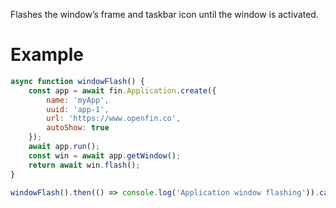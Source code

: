 Flashes the window’s frame and taskbar icon until the window is activated.
# Example
```js
async function windowFlash() {
    const app = await fin.Application.create({
        name: 'myApp',
        uuid: 'app-1',
        url: 'https://www.openfin.co',
        autoShow: true
    });
    await app.run();
    const win = await app.getWindow();
    return await win.flash();
}

windowFlash().then(() => console.log('Application window flashing')).catch(err => console.log(err));
```
